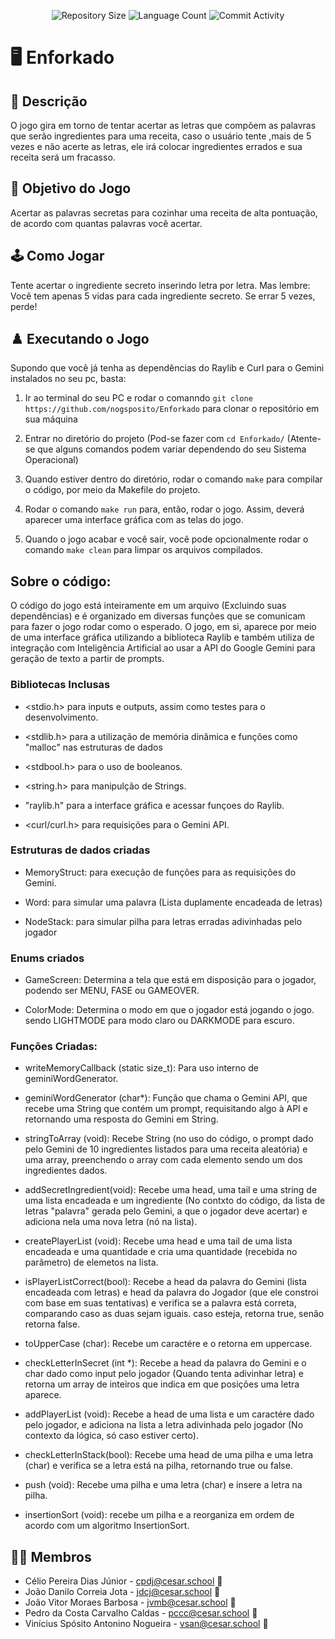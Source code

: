 <p align="center">
  <img
    src="https://img.shields.io/github/repo-size/nogsposito/Enforkado?style=flat"
    alt="Repository Size"
  />
  <img
    src="https://img.shields.io/github/languages/count/nogsposito/Enforkado?style=flat&logo=c"
    alt="Language Count"
  />
  <img
    src="https://img.shields.io/github/commit-activity/t/nogsposito/Enforkado?style=flat&logo=github"
    alt="Commit Activity"
  />
</p>

# 🖥️ Enforkado

## 📄 Descrição

O jogo gira em torno de tentar acertar as letras que compõem as palavras que serão ingredientes para uma receita, caso o usuário tente ,mais de 5 vezes e não acerte as letras, ele irá colocar ingredientes errados e sua receita será um fracasso.

## 🎲 Objetivo do Jogo

Acertar as palavras secretas para cozinhar uma receita de alta pontuação, de acordo com quantas palavras você acertar.

## 🕹️ Como Jogar

Tente acertar o ingrediente secreto inserindo letra por letra. Mas lembre: Você tem apenas 5 vidas para cada ingrediente secreto. Se errar 5 vezes, perde!

## ♟️ Executando o Jogo

Supondo que você já tenha as dependências do Raylib e Curl para o Gemini instalados no seu pc, basta:

1. Ir ao terminal do seu PC e rodar o comanndo `git clone https://github.com/nogsposito/Enforkado` para clonar o repositório em sua máquina
   
2. Entrar no diretório do projeto (Pod-se fazer com `cd Enforkado/` (Atente-se que alguns comandos podem variar dependendo do seu Sistema Operacional)
   
3. Quando estiver dentro do diretório, rodar o comando `make` para compilar o código, por meio da Makefile do projeto.
   
4. Rodar o comando `make run` para, então, rodar o jogo. Assim, deverá aparecer uma interface gráfica com as telas do jogo.
   
5. Quando o jogo acabar e você sair, você pode opcionalmente rodar o comando `make clean` para limpar os arquivos compilados.

## Sobre o código:

O código do jogo está inteiramente em um arquivo (Excluindo suas dependências) e é organizado em diversas funções que se comunicam para fazer o jogo rodar como o esperado. O jogo, em si, aparece por meio de uma interface gráfica utilizando a biblioteca Raylib e também utiliza de integração com Inteligência Artificial ao usar a API do Google Gemini para geração de texto a partir de prompts. 

### Bibliotecas Inclusas

- <stdio.h> para inputs e outputs, assim como testes para o desenvolvimento.

- <stdlib.h> para a utilização de memória dinâmica e funções como "malloc" nas estruturas de dados

- <stdbool.h> para o uso de booleanos.

- <string.h> para manipulção de Strings.

- "raylib.h" para a interface gráfica e acessar funçoes do Raylib.

- <curl/curl.h> para requisições para o Gemini API.

### Estruturas de dados criadas

- MemoryStruct: para execução de funções para as requisições do Gemini.

- Word: para simular uma palavra (Lista duplamente encadeada de letras)

- NodeStack: para simular pilha para letras erradas adivinhadas pelo jogador

### Enums criados

- GameScreen: Determina a tela que está em disposição para o jogador, podendo ser MENU, FASE ou GAMEOVER.

- ColorMode: Determina o modo em que o jogador está jogando o jogo. sendo LIGHTMODE para modo claro ou DARKMODE para escuro.

### Funções Criadas:

- writeMemoryCallback (static size_t): Para uso interno de geminiWordGenerator.
  
- geminiWordGenerator (char*): Função que chama o Gemini API, que recebe uma String que contém um prompt, requisitando algo à API e retornando uma resposta do Gemini em String.
  
- stringToArray (void): Recebe String (no uso do código, o prompt dado pelo Gemini de 10 ingredientes listados para uma receita aleatória) e uma array, preenchendo o array com cada elemento sendo um dos ingredientes dados.
  
- addSecretIngredient(void): Recebe uma head, uma tail e uma string de uma lista encadeada e um ingrediente (No contxto do código, da lista de letras "palavra" gerada pelo Gemini, a que o jogador deve acertar) e adiciona nela uma nova letra (nó na lista). 
  
- createPlayerList (void): Recebe uma head e uma tail de uma lista encadeada e uma quantidade e cria uma quantidade (recebida no parâmetro) de elemetos na lista.
  
- isPlayerListCorrect(bool): Recebe a head da palavra do Gemini (lista encadeada com letras) e head da palavra do Jogador (que ele constroi com base em suas tentativas) e verifica se a palavra está correta, comparando caso as duas sejam iguais. caso esteja, retorna true, senão retorna false.
  
- toUpperCase (char): Recebe um caractére e o retorna em uppercase.
  
- checkLetterInSecret (int *): Recebe a head da palavra do Gemini e o char dado como input pelo jogador (Quando tenta adivinhar letra) e retorna um array de inteiros que indica em que posições uma letra aparece.
  
- addPlayerList (void): Recebe a head de uma lista e um caractére dado pelo jogador, e adiciona na lista a letra adivinhada pelo jogador (No contexto da lógica, só caso estiver certo).
  
- checkLetterInStack(bool): Recebe uma head de uma pilha e uma letra (char) e verifica se a letra está na pilha, retornando true ou false.
  
- push (void): Recebe uma pilha e uma letra (char) e insere a letra na pilha.
  
- insertionSort (void): recebe um pilha e a reorganiza em ordem de acordo com um algoritmo InsertionSort.


## 👩‍💻 Membros

* Célio Pereira Dias Júnior - cpdj@cesar.school 📩
* João Danilo Correia Jota - jdcj@cesar.school 📩
* João Vitor Moraes Barbosa - jvmb@cesar.school 📩
* Pedro da Costa Carvalho Caldas - pccc@cesar.school 📩
* Vinícius Spósito Antonino Nogueira - vsan@cesar.school 📩
